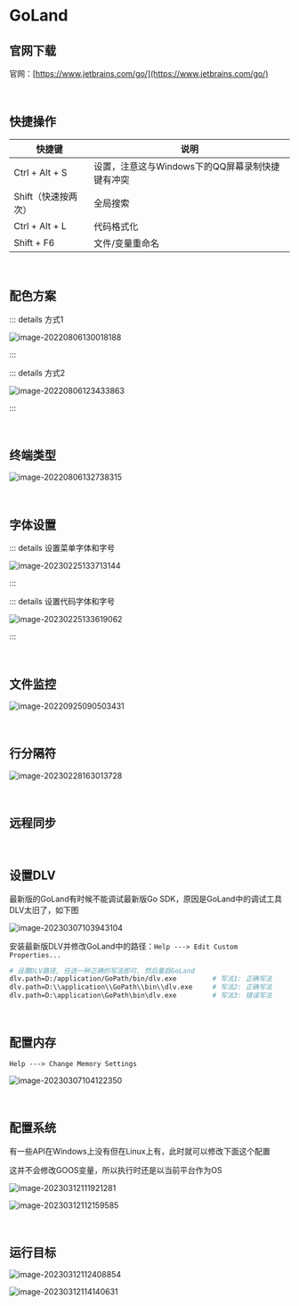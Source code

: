 # GoLand

## 官网下载

官网：[https://www.jetbrains.com/go/](https://www.jetbrains.com/go/)

<br />

## 快捷操作

| 快捷键              | 说明                                            |
| ------------------- | ----------------------------------------------- |
| Ctrl + Alt + S      | 设置，注意这与Windows下的QQ屏幕录制快捷键有冲突 |
| Shift（快速按两次） | 全局搜索                                        |
| Ctrl + Alt + L      | 代码格式化                                      |
| Shift + F6          | 文件/变量重命名                                 |

<br />

## 配色方案

::: details 方式1

![image-20220806130018188](https://tuchuang-1257805459.cos.accelerate.myqcloud.com//image-20220806130018188.png)

:::

::: details 方式2

![image-20220806123433863](https://tuchuang-1257805459.cos.accelerate.myqcloud.com//image-20220806123433863.png)

:::

<br />

## 终端类型

![image-20220806132738315](https://tuchuang-1257805459.cos.accelerate.myqcloud.com//image-20220806132738315.png)

<br />

## 字体设置

::: details 设置菜单字体和字号

![image-20230225133713144](https://tuchuang-1257805459.cos.accelerate.myqcloud.com//image-20230225133713144.png)

:::

::: details 设置代码字体和字号

![image-20230225133619062](https://tuchuang-1257805459.cos.accelerate.myqcloud.com//image-20230225133619062.png)

:::

<br />

## 文件监控

![image-20220925090503431](https://tuchuang-1257805459.cos.accelerate.myqcloud.com//image-20220925090503431.png)

<br />

## 行分隔符

![image-20230228163013728](https://tuchuang-1257805459.cos.accelerate.myqcloud.com//image-20230228163013728.png)

<br />

## 远程同步

<br />

## 设置DLV

最新版的GoLand有时候不能调试最新版Go SDK，原因是GoLand中的调试工具DLV太旧了，如下图

![image-20230307103943104](https://tuchuang-1257805459.cos.accelerate.myqcloud.com//image-20230307103943104.png)

安装最新版DLV并修改GoLand中的路径：`Help ---> Edit Custom Properties...`

```bash
# 设置DLV路径, 任选一种正确的写法即可, 然后重启GoLand
dlv.path=D:/application/GoPath/bin/dlv.exe         # 写法1: 正确写法
dlv.path=D:\\application\\GoPath\\bin\\dlv.exe     # 写法2: 正确写法
dlv.path=D:\application\GoPath\bin\dlv.exe         # 写法3: 错误写法
```

<br />

## 配置内存

`Help ---> Change Memory Settings`

![image-20230307104122350](https://tuchuang-1257805459.cos.accelerate.myqcloud.com//image-20230307104122350.png)

<br />

## 配置系统

有一些API在Windows上没有但在Linux上有，此时就可以修改下面这个配置

这并不会修改GOOS变量，所以执行时还是以当前平台作为OS

![image-20230312111921281](https://tuchuang-1257805459.cos.accelerate.myqcloud.com//image-20230312111921281.png)

![image-20230312112159585](https://tuchuang-1257805459.cos.accelerate.myqcloud.com//image-20230312112159585.png)

<br />

## 运行目标

![image-20230312112408854](https://tuchuang-1257805459.cos.accelerate.myqcloud.com//image-20230312112408854.png)

![image-20230312114140631](https://tuchuang-1257805459.cos.accelerate.myqcloud.com//image-20230312114140631.png)

